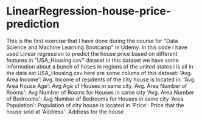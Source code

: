 # LinearRegression-house-price-prediction
This is the first exercise that I have done during the course for "Data Science and Machine Learning Bootcamp" in Udemy. 
In this code I have used Linear regression to predict the house price based on different features in "USA_Housing.csv" dataset
in this dataset we have some information about a bunch of hoses in regions of the united states i is all in the data set USA_Housing.csv
here are some colums of this dataset: 
'Avg. Area Income': Avg. Income of residents of the city house is located in.
'Avg. Area House Age': Avg Age of Houses in same city
'Avg. Area Number of Rooms': Avg Number of Rooms for Houses in same city
'Avg. Area Number of Bedrooms': Avg Number of Bedrooms for Houses in same city
'Area Population': Population of city house is located in
'Price': Price that the house sold at
'Address': Address for the house

